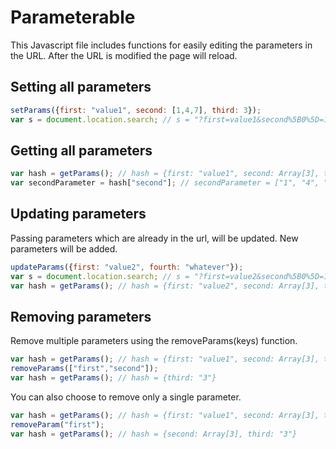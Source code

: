 Parameterable
=============

This Javascript file includes functions for easily editing the parameters in the URL. After the URL is modified
the page will reload.


Setting all parameters
----------------------

``` javascript
setParams({first: "value1", second: [1,4,7], third: 3});
var s = document.location.search; // s = "?first=value1&second%5B0%5D=1&second%5B1%5D=4&second%5B2%5D=7&third=3"
```

Getting all parameters
----------------------

``` javascript
var hash = getParams(); // hash = {first: "value1", second: Array[3], third: "3"}
var secondParameter = hash["second"]; // secondParameter = ["1", "4", "7"]
```

Updating parameters
-------------------

Passing parameters which are already in the url, will be updated. New parameters will be added.

``` javascript
updateParams({first: "value2", fourth: "whatever"});
var s = document.location.search; // s = "?first=value2&second%5B0%5D=1&second%5B1%5D=4&second%5B2%5D=7&third=3&fourth=whatever"
var hash = getParams(); // hash = {first: "value2", second: Array[3], third: "3", fourth: "whatever"}
```

Removing parameters
-------------------

Remove multiple parameters using the removeParams(keys) function.

``` javascript
var hash = getParams(); // hash = {first: "value1", second: Array[3], third: "3"}
removeParams(["first","second"]);
var hash = getParams(); // hash = {third: "3"}
```

You can also choose to remove only a single parameter.

``` javascript
var hash = getParams(); // hash = {first: "value1", second: Array[3], third: "3"}
removeParam("first");
var hash = getParams(); // hash = {second: Array[3], third: "3"}
```
